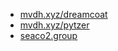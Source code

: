   * [mvdh.xyz/dreamcoat](https://mvdh.xyz/dreamcoat/)
  * [mvdh.xyz/pytzer](https://mvdh.xyz/pytzer/)
  * [seaco2.group](https://seaco2.group)
  

